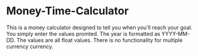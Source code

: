# Money-Time-Calculator
This is a money calculator designed to tell you when you'll reach your goal.
You simply enter the values promted.
The year is formatted as YYYY-MM-DD.
The values are all float values. There is no functionality for multiple currency currency.
